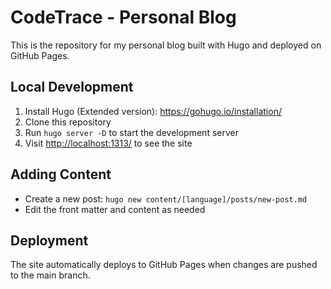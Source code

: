 # CodeTrace - Personal Blog

This is the repository for my personal blog built with Hugo and deployed on GitHub Pages.

## Local Development

1. Install Hugo (Extended version): <https://gohugo.io/installation/>
2. Clone this repository
3. Run `hugo server -D` to start the development server
4. Visit <http://localhost:1313/> to see the site

## Adding Content

- Create a new post: `hugo new content/[language]/posts/new-post.md`
- Edit the front matter and content as needed

## Deployment

The site automatically deploys to GitHub Pages when changes are pushed to the main branch.
